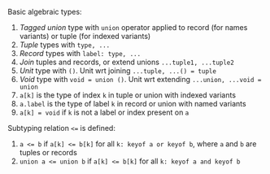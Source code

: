 
Basic algebraic types:
1. *Tagged union* type with `union` operator applied to record (for names variants) or tuple (for indexed variants)
3. *Tuple* types with `type, ...`
4. *Record* types with `label: type, ...`
5. *Join* tuples and records, or extend unions `...tuple1, ...tuple2`
6. *Unit* type with `()`. Unit wrt joining `...tuple, ...() = tuple`
7. *Void* type with `void = union ()`. Unit wrt extending `...union, ...void = union`
8. `a[k]` is the type of index `k` in tuple or union with indexed variants
9. `a.label` is the type of label `k` in record or union with named variants
10. `a[k] = void` if `k` is not a label or index present on `a`

Subtyping relation `<=` is defined:

1. `a <= b` if `a[k] <= b[k]` for all `k: keyof a or keyof b`, where `a` and `b` are tuples or records
2. `union a <= union b` if `a[k] <= b[k]` for all `k: keyof a and keyof b`